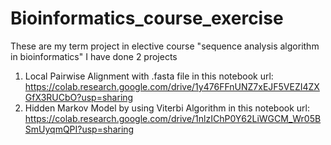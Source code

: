 # Bioinformatics_course_exercise
These are my term project in elective course "sequence analysis algorithm in bioinformatics"  I have done 2 projects 
1. Local Pairwise Alignment with .fasta file in this notebook url: https://colab.research.google.com/drive/1y476FFnUNZ7xEJF5VEZI4ZXGfX3RUCbO?usp=sharing
2. Hidden Markov Model by using Viterbi Algorithm in this notebook url: https://colab.research.google.com/drive/1nlzIChP0Y62LiWGCM_Wr05BSmUyqmQPI?usp=sharing

